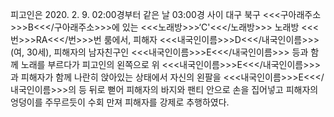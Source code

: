 피고인은 2020. 2. 9. 02:00경부터 같은 날 03:00경 사이 대구 북구 <<<구아래주소>>>B<<</구아래주소>>>에 있는 <<<노래방>>>‘C'<<</노래방>>> 노래방 <<<번>>>RA<<</번>>>번 룸에서, 피해자 <<<내국인이름>>>D<<</내국인이름>>>(여, 30세), 피해자의 남자친구인 <<<내국인이름>>>E<<</내국인이름>>> 등과 함께 노래를 부르다가 피고인의 왼쪽으로 위 <<<내국인이름>>>E<<</내국인이름>>>과 피해자가 함께 나란히 앉아있는 상태에서 자신의 왼팔을 <<<내국인이름>>>E<<</내국인이름>>>의 등 뒤로 뻗어 피해자의 바지와 팬티 안으로 손을 집어넣고 피해자의 엉덩이를 주무르듯이 수회 만져 피해자를 강제로 추행하였다.